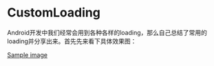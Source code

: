 CustomLoading
=============

Android开发中我们经常会用到各种各样的loading，那么自己总结了常用的loading并分享出来。首先先来看下具体效果图：

[Sample image](https://raw.github.com/stormzhang/CustomLoading/master/snaps.gif)
